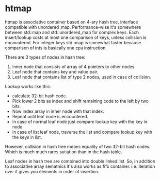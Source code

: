 # htmap

htmap is associative container based on 4-ary hash tree, interface compatible with unordered_map.
Performance-wise it's somewhere between std::map and std::unordered_map for complex keys.
Each insert/lookup costs at most one comparison of keys, unless collision is encountered.
For integer keys std::map is somewhat faster because comparison of ints is basically one cpu instruction.

There are 3 types of nodes in hash tree:

  1. Inner node that consists of array of 4 pointers to other nodes.
  2. Leaf node that contains key and value pair.
  3. Leaf node that contains list of type 2 nodes, used in case of collision.

Lookup works like this:  

  * calculate 32-bit hash code.
  * Pick lower 2 bits as index and shift remaining code to the left by two bits.
  * Now index array in inner node with that index.
  * Repeat until leaf node is encountered.
  * In case of normal leaf node just compare lookup key with the key in node.
  * In case of list leaf node, traverse the list and compare lookup key with the keys in list.

However, collision in hash tree means equality of two 32-bit hash codes.
Which is much much rares sutiation than in the hash table.

Leaf nodes in hash tree are combined into double linked list.
So, in addition to associative array sematnics it's also works as fifo container.
i.e. iteration over it gives you elements in order of insertion.
